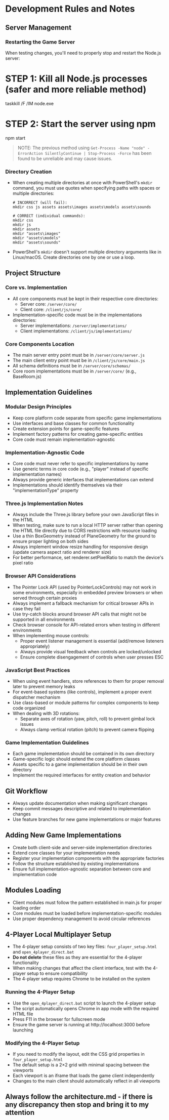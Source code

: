 # Development Rules and Notes

## Server Management

### Restarting the Game Server
When testing changes, you'll need to properly stop and restart the Node.js server:

# STEP 1: Kill all Node.js processes (safer and more reliable method)
taskkill /F /IM node.exe

# STEP 2: Start the server using npm
npm start

> NOTE: The previous method using `Get-Process -Name "node" -ErrorAction SilentlyContinue | Stop-Process -Force` 
> has been found to be unreliable and may cause issues.

### Directory Creation
- When creating multiple directories at once with PowerShell's `mkdir` command, you must use quotes when specifying paths with spaces or multiple directories:
  ```
  # INCORRECT (will fail):
  mkdir css js assets assets\images assets\models assets\sounds
  
  # CORRECT (individual commands):
  mkdir css
  mkdir js
  mkdir assets
  mkdir "assets\images"
  mkdir "assets\models"
  mkdir "assets\sounds"
  ```

- PowerShell's `mkdir` doesn't support multiple directory arguments like in Linux/macOS. Create directories one by one or use a loop.

## Project Structure

### Core vs. Implementation
- All core components must be kept in their respective core directories:
  - Server core: `/server/core/`
  - Client core: `/client/js/core/`
- Implementation-specific code must be in the implementations directories:
  - Server implementations: `/server/implementations/`
  - Client implementations: `/client/js/implementations/`

### Core Components Location
- The main server entry point must be in `/server/core/server.js`
- The main client entry point must be in `/client/js/core/main.js`
- All schema definitions must be in `/server/core/schemas/`
- Core room implementations must be in `/server/core/` (e.g., BaseRoom.js)

## Implementation Guidelines

### Modular Design Principles
- Keep core platform code separate from specific game implementations
- Use interfaces and base classes for common functionality
- Create extension points for game-specific features
- Implement factory patterns for creating game-specific entities
- Core code must remain implementation-agnostic

### Implementation-Agnostic Code
- Core code must never refer to specific implementations by name
- Use generic terms in core code (e.g., "player" instead of specific implementation names)
- Always provide generic interfaces that implementations can extend
- Implementations should identify themselves via their "implementationType" property

### Three.js Implementation Notes

- Always include the Three.js library before your own JavaScript files in the HTML
- When testing, make sure to run a local HTTP server rather than opening the HTML file directly due to CORS restrictions with resource loading
- Use a thin BoxGeometry instead of PlaneGeometry for the ground to ensure proper lighting on both sides
- Always implement window resize handling for responsive design (update camera aspect ratio and renderer size)
- For better performance, set renderer.setPixelRatio to match the device's pixel ratio

### Browser API Considerations

- The Pointer Lock API (used by PointerLockControls) may not work in some environments, especially in embedded preview browsers or when served through certain proxies
- Always implement a fallback mechanism for critical browser APIs in case they fail
- Use try-catch blocks around browser API calls that might not be supported in all environments
- Check browser console for API-related errors when testing in different environments
- When implementing mouse controls:
  - Proper event listener management is essential (add/remove listeners appropriately)
  - Always provide visual feedback when controls are locked/unlocked
  - Ensure complete disengagement of controls when user presses ESC

### JavaScript Best Practices

- When using event handlers, store references to them for proper removal later to prevent memory leaks
- For event-based systems (like controls), implement a proper event dispatcher mechanism
- Use class-based or module patterns for complex components to keep code organized
- When dealing with 3D rotations:
  - Separate axes of rotation (yaw, pitch, roll) to prevent gimbal lock issues
  - Always clamp vertical rotation (pitch) to prevent camera flipping

### Game Implementation Guidelines
- Each game implementation should be contained in its own directory
- Game-specific logic should extend the core platform classes
- Assets specific to a game implementation should be in their own directory
- Implement the required interfaces for entity creation and behavior

## Git Workflow

- Always update documentation when making significant changes
- Keep commit messages descriptive and related to implementation changes
- Use feature branches for new game implementations or major features

## Adding New Game Implementations
- Create both client-side and server-side implementation directories
- Extend core classes for your implementation needs
- Register your implementation components with the appropriate factories
- Follow the structure established by existing implementations
- Ensure full implementation-agnostic separation between core and implementation code

## Modules Loading
- Client modules must follow the pattern established in main.js for proper loading order
- Core modules must be loaded before implementation-specific modules
- Use proper dependency management to avoid circular references

## 4-Player Local Multiplayer Setup
- The 4-player setup consists of two key files: `four_player_setup.html` and `open_4player_direct.bat`
- **Do not delete** these files as they are essential for the 4-player functionality
- When making changes that affect the client interface, test with the 4-player setup to ensure compatibility
- The 4-player setup requires Chrome to be installed on the system

### Running the 4-Player Setup
- Use the `open_4player_direct.bat` script to launch the 4-player setup
- The script automatically opens Chrome in app mode with the required HTML file
- Press F11 in the browser for fullscreen mode
- Ensure the game server is running at http://localhost:3000 before launching

### Modifying the 4-Player Setup
- If you need to modify the layout, edit the CSS grid properties in `four_player_setup.html`
- The default setup is a 2×2 grid with minimal spacing between the viewports
- Each viewport is an iframe that loads the game client independently
- Changes to the main client should automatically reflect in all viewports

## Always follow the architecture.md - if there is any discrepancy then stop and bring it to my attention